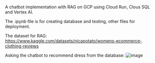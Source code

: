 A chatbot implementation with RAG on GCP using Cloud Run, Clous SQL and Vertex AI.

The .ipynb file is for creating database and testing, other files for deployment.

The dataset for RAG: https://www.kaggle.com/datasets/nicapotato/womens-ecommerce-clothing-reviews

Asking the chatbot to recommend dress from the database:
![image](https://github.com/user-attachments/assets/60184cdf-a720-44e4-aabc-2f76c7869a27)

